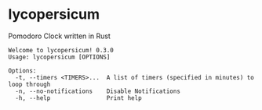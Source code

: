 # lycopersicum
Pomodoro Clock written in Rust

```
Welcome to lycopersicum! 0.3.0
Usage: lycopersicum [OPTIONS]

Options:
  -t, --timers <TIMERS>...  A list of timers (specified in minutes) to loop through
  -n, --no-notifications    Disable Notifications
  -h, --help                Print help

```

